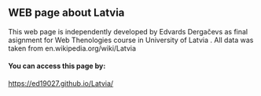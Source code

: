 ## WEB page about Latvia
This web page is independently developed by Edvards Dergačevs as final asignment for Web Thenologies course in University of Latvia . All data was taken from en.wikipedia.org/wiki/Latvia

#### You can access this page by:

https://ed19027.github.io/Latvia/

